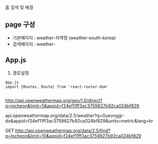 홈
검색 및 배경


## page 구성
 - 기본페이지 : weather-지역명 (weather-south-korea)
 - 검색페이지 : weather-


## App.js
 1. 경로설정


```
App.js
import {Routes, Route} from 'react-router-dom'


```

http://api.openweathermap.org/geo/1.0/direct?q=incheon&limit=5&appid=f24ef11ff3ac3759827b92ca024bf829


api.openweathermap.org/data/2.5/weather?q=Gyeonggi-do&appid=f24ef11ff3ac3759827b92ca024bf829&units=metric&lang=kr


GET http://api.openweathermap.org/data/2.5/find?q=Incheon&limit=10&appid=f24ef11ff3ac3759827b92ca024bf829